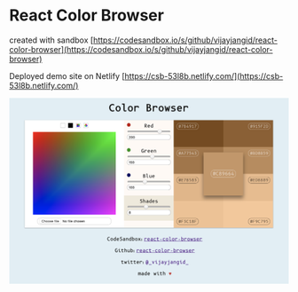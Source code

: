 # React Color Browser

created with sandbox
[https://codesandbox.io/s/github/vijayjangid/react-color-browser](https://codesandbox.io/s/github/vijayjangid/react-color-browser)

Deployed demo site on Netlify [https://csb-53l8b.netlify.com/](https://csb-53l8b.netlify.com/)

![screenshot](/public/screenshot.png? "Screenshot")
